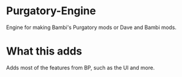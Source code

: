 # Purgatory-Engine
Engine for making Bambi's Purgatory mods or Dave and Bambi mods.

# What this adds
Adds most of the features from BP, such as the UI and more.
